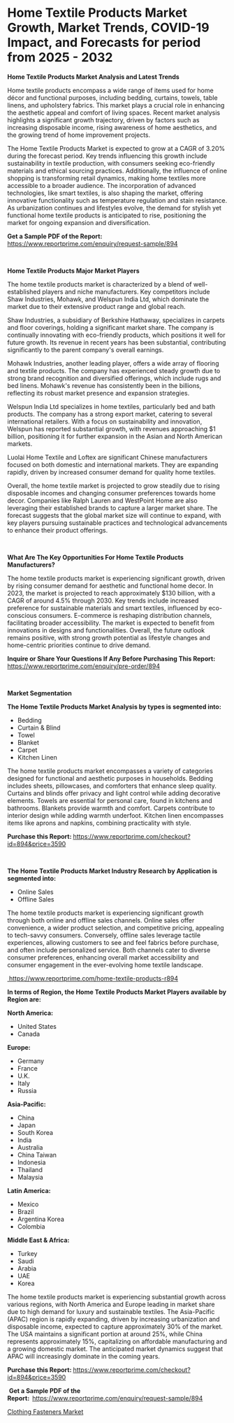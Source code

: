 <p><h1>Home Textile Products Market Growth, Market Trends, COVID-19 Impact, and Forecasts for period from 2025 - 2032</h1></p><p><strong>Home Textile Products Market Analysis and Latest Trends</strong></p>
<p><p>Home textile products encompass a wide range of items used for home décor and functional purposes, including bedding, curtains, towels, table linens, and upholstery fabrics. This market plays a crucial role in enhancing the aesthetic appeal and comfort of living spaces. Recent market analysis highlights a significant growth trajectory, driven by factors such as increasing disposable income, rising awareness of home aesthetics, and the growing trend of home improvement projects.</p><p>The Home Textile Products Market is expected to grow at a CAGR of 3.20% during the forecast period. Key trends influencing this growth include sustainability in textile production, with consumers seeking eco-friendly materials and ethical sourcing practices. Additionally, the influence of online shopping is transforming retail dynamics, making home textiles more accessible to a broader audience. The incorporation of advanced technologies, like smart textiles, is also shaping the market, offering innovative functionality such as temperature regulation and stain resistance. As urbanization continues and lifestyles evolve, the demand for stylish yet functional home textile products is anticipated to rise, positioning the market for ongoing expansion and diversification.</p></p>
<p><strong>Get a Sample PDF of the Report:&nbsp;</strong> <a href="https://www.reportprime.com/enquiry/request-sample/894?utm_campaign=3368&utm_medium=2&utm_source=Github&utm_content=ia&utm_term=18032025&utm_id=home-textile-products">https://www.reportprime.com/enquiry/request-sample/894</a></p>
<p>&nbsp;</p>
<p><strong>Home Textile Products Major Market Players</strong></p>
<p><p>The home textile products market is characterized by a blend of well-established players and niche manufacturers. Key competitors include Shaw Industries, Mohawk, and Welspun India Ltd, which dominate the market due to their extensive product range and global reach. </p><p>Shaw Industries, a subsidiary of Berkshire Hathaway, specializes in carpets and floor coverings, holding a significant market share. The company is continually innovating with eco-friendly products, which positions it well for future growth. Its revenue in recent years has been substantial, contributing significantly to the parent company's overall earnings.</p><p>Mohawk Industries, another leading player, offers a wide array of flooring and textile products. The company has experienced steady growth due to strong brand recognition and diversified offerings, which include rugs and bed linens. Mohawk's revenue has consistently been in the billions, reflecting its robust market presence and expansion strategies.</p><p>Welspun India Ltd specializes in home textiles, particularly bed and bath products. The company has a strong export market, catering to several international retailers. With a focus on sustainability and innovation, Welspun has reported substantial growth, with revenues approaching $1 billion, positioning it for further expansion in the Asian and North American markets.</p><p>Luolai Home Textile and Loftex are significant Chinese manufacturers focused on both domestic and international markets. They are expanding rapidly, driven by increased consumer demand for quality home textiles.</p><p>Overall, the home textile market is projected to grow steadily due to rising disposable incomes and changing consumer preferences towards home decor. Companies like Ralph Lauren and WestPoint Home are also leveraging their established brands to capture a larger market share. The forecast suggests that the global market size will continue to expand, with key players pursuing sustainable practices and technological advancements to enhance their product offerings.</p></p>
<p>&nbsp;</p>
<p><strong>What Are The Key Opportunities For Home Textile Products Manufacturers?</strong></p>
<p><p>The home textile products market is experiencing significant growth, driven by rising consumer demand for aesthetic and functional home decor. In 2023, the market is projected to reach approximately $130 billion, with a CAGR of around 4.5% through 2030. Key trends include increased preference for sustainable materials and smart textiles, influenced by eco-conscious consumers. E-commerce is reshaping distribution channels, facilitating broader accessibility. The market is expected to benefit from innovations in designs and functionalities. Overall, the future outlook remains positive, with strong growth potential as lifestyle changes and home-centric priorities continue to drive demand.</p></p>
<p><strong>Inquire or Share Your Questions If Any Before Purchasing This Report:</strong> <a href="https://www.reportprime.com/enquiry/pre-order/894?utm_campaign=3368&utm_medium=2&utm_source=Github&utm_content=ia&utm_term=18032025&utm_id=home-textile-products">https://www.reportprime.com/enquiry/pre-order/894</a></p>
<p>&nbsp;</p>
<p><strong>Market Segmentation</strong></p>
<p><strong>The Home Textile Products Market Analysis by types is segmented into:</strong></p>
<p><ul><li>Bedding</li><li>Curtain & Blind</li><li>Towel</li><li>Blanket</li><li>Carpet</li><li>Kitchen Linen</li></ul></p>
<p><p>The home textile products market encompasses a variety of categories designed for functional and aesthetic purposes in households. Bedding includes sheets, pillowcases, and comforters that enhance sleep quality. Curtains and blinds offer privacy and light control while adding decorative elements. Towels are essential for personal care, found in kitchens and bathrooms. Blankets provide warmth and comfort. Carpets contribute to interior design while adding warmth underfoot. Kitchen linen encompasses items like aprons and napkins, combining practicality with style.</p></p>
<p><strong>Purchase this Report:&nbsp;</strong><a href="https://www.reportprime.com/checkout?id=894&price=3590&utm_campaign=3368&utm_medium=2&utm_source=Github&utm_content=ia&utm_term=18032025&utm_id=home-textile-products">https://www.reportprime.com/checkout?id=894&price=3590</a></p>
<p>&nbsp;</p>
<p><strong>The Home Textile Products Market Industry Research by Application is segmented into:</strong></p>
<p><ul><li>Online Sales</li><li>Offline Sales</li></ul></p>
<p><p>The home textile products market is experiencing significant growth through both online and offline sales channels. Online sales offer convenience, a wider product selection, and competitive pricing, appealing to tech-savvy consumers. Conversely, offline sales leverage tactile experiences, allowing customers to see and feel fabrics before purchase, and often include personalized service. Both channels cater to diverse consumer preferences, enhancing overall market accessibility and consumer engagement in the ever-evolving home textile landscape.</p></p>
<p><a href="https://www.reportprime.com/home-textile-products-r894?utm_campaign=3368&utm_medium=2&utm_source=Github&utm_content=ia&utm_term=18032025&utm_id=home-textile-products">&nbsp;https://www.reportprime.com/home-textile-products-r894</a></p>
<p><strong>In terms of Region, the Home Textile Products Market Players available by Region are:</strong></p>
<p>
    <p> <strong> North America: </strong>
        <ul>
            <li>United States</li>
            <li>Canada</li>
        </ul>
        </p> 
    <p> <strong> Europe: </strong>
        <ul>
            <li>Germany</li>
            <li>France</li>
            <li>U.K.</li>
            <li>Italy</li>
            <li>Russia</li>
        </ul>
        </p> 
    <p> <strong> Asia-Pacific: </strong>
        <ul>
            <li>China</li>
            <li>Japan</li>
            <li>South Korea</li>
            <li>India</li>
            <li>Australia</li>
            <li>China Taiwan</li>
            <li>Indonesia</li>
            <li>Thailand</li>
            <li>Malaysia</li>
        </ul>
        </p> 
    <p> <strong> Latin America: </strong>
        <ul>
            <li>Mexico</li>
            <li>Brazil</li>
            <li>Argentina Korea</li>
            <li>Colombia</li>
        </ul>
        </p> 
    <p> <strong> Middle East & Africa: </strong>
        <ul>
            <li>Turkey</li>
            <li>Saudi</li>
            <li>Arabia</li>
            <li>UAE</li>
            <li>Korea</li>
        </ul>
    </p>
    </p>
<p><p>The home textile products market is experiencing substantial growth across various regions, with North America and Europe leading in market share due to high demand for luxury and sustainable textiles. The Asia-Pacific (APAC) region is rapidly expanding, driven by increasing urbanization and disposable income, expected to capture approximately 30% of the market. The USA maintains a significant portion at around 25%, while China represents approximately 15%, capitalizing on affordable manufacturing and a growing domestic market. The anticipated market dynamics suggest that APAC will increasingly dominate in the coming years.</p></p>
<p><strong>Purchase this Report: </strong><a href="https://www.reportprime.com/checkout?id=894&price=3590&utm_campaign=3368&utm_medium=2&utm_source=Github&utm_content=ia&utm_term=18032025&utm_id=home-textile-products">https://www.reportprime.com/checkout?id=894&price=3590</a></p>
<p>&nbsp;<strong>Get a Sample PDF of the Report:&nbsp;&nbsp;</strong><a href="https://www.reportprime.com/enquiry/request-sample/894?utm_campaign=3368&utm_medium=2&utm_source=Github&utm_content=ia&utm_term=18032025&utm_id=home-textile-products">https://www.reportprime.com/enquiry/request-sample/894</a></p>
<p><strong></strong></p>
<p><p><a href="https://github.com/biyajausenik/Market-Research-Report-List-1/blob/main/clothing-fasteners-market.md?utm_campaign=3368&utm_medium=2&utm_source=Github&utm_content=ia&utm_term=18032025&utm_id=home-textile-products">Clothing Fasteners Market</a></p></p>